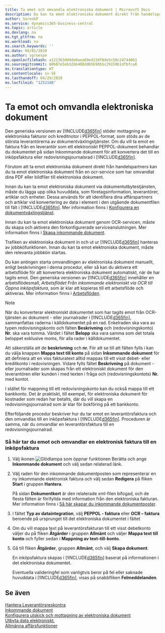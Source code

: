 ```yaml
---
title: Ta emot och omvandla elektroniska dokument | Microsoft Docs
description: Du kan ta emot elektroniska dokument direkt från handelspartner eller en OCR-tjänst.
author: SorenGP
ms.service: dynamics365-business-central
ms.topic: article
ms.devlang: na
ms.tgt_pltfrm: na
ms.workload: na
ms.search.keywords: ''
ms.date: 04/01/2019
ms.author: sgroespe
ms.openlocfilehash: a121363d04de0aea69e423df8de5c50c24744061
ms.sourcegitcommit: 60b87e5eb32bb408dd65b9855c29159b1dfbfca8
ms.translationtype: HT
ms.contentlocale: sv-SE
ms.lasthandoff: 04/29/2019
ms.locfileid: "1252188"
---
```

# <a name="receive-and-convert-electronic-documents"></a>Ta emot och omvandla elektroniska dokument
Den generiska versionen av [!INCLUDE[d365fin](includes/d365fin_md.md)] stöder mottagning av elektroniska fakturor och kreditnotor i PEPPOL-format, som stöds av de största leverantörerna av dokumentväxlingstjänster. Om du vill ta emot en faktura från en leverantör som ett elektroniskt PEPPOL-dokument behandlar du dokumentet på sidan Inkommande dokument för att konvertera det till en inköpsfaktura eller redovisningsjournalsrad i [!INCLUDE[d365fin](includes/d365fin_md.md)].

 Förutom att ta emot elektroniska dokument direkt från handelspartners kan du ta emot elektroniska dokument från en ocr-service som har omvandlat dina PDF eller bildfiler till elektroniska dokument.  

 Innan du kan ta emot elektroniska dokument via dokumentutbytestjänsten, måste du lägga upp olika huvuddata, som företagsinformation, leverantörer, artiklar och enheter. Dessa används för att identifiera dina affärspartners och artiklar vid konvertering av data i element i den utgående dokumentfilen till fält i [!INCLUDE[d365fin](includes/d365fin_md.md)]. Mer information finns i [Konfigurera en dokumentväxlingstjänst](across-how-to-set-up-a-document-exchange-service.md).  

 Innan du kan ta emot elektroniska dokument genom OCR-servicen, måste du skapa och aktivera den förkonfigurerade serviceanslutningen. Mer information finns i [Skapa inkommande dokument](across-how-setup-income-documents.md).  

 Trafiken av elektroniska dokument in och ut ur [!INCLUDE[d365fin](includes/d365fin_md.md)] hanteras av jobbköfunktionen. Innan du kan ta emot elektroniska dokument, måste den relevanta jobbkön startas.  

 Du kan antingen starta omvandlingen av elektroniska dokument manuellt, enligt beskrivningen i denna procedur, eller så kan du aktivera ett arbetsflöde för att konvertera elektroniska dokument automatiskt, när de har tagits emot. Den generiska versionen av [!INCLUDE[d365fin](includes/d365fin_md.md)] innehåller en arbetsflödesmall, *Arbetsflödet Från inkommande elektroniskt via OCR till Öppna inköpsfaktura*, som är klar att kopieras till ett arbetsflöde och aktiveras. Mer information finns i [Arbetsflöden](across-workflow.md).  

> [!NOTE]  
>  När du konverterar elektroniskt dokumentet som har tagits emot från OCR-tjänsten av dokument - eller journalrader i [!INCLUDE[d365fin](includes/d365fin_md.md)],  sammanfattas raderna i källdokumentet på en rad. Enkelraden ska vara av typen redovisningskonto och fälten **Beskrivning** och (redovisningskonto) **Nr.** ska vara tomma. Värdet i fältet **Belopp** ska vara samma som det totala beloppet exklusive moms, för alla rader i källdokumentet.  
>   
>  Att säkerställa att de **beskrivning** och **nr.** För att se till att fälten fylls i kan du välja knappen **Mappa text till konto** på sidan **Inkommande dokument** för att definiera att en viss fakturatext alltid mappas till ett visst debet- eller kreditkonto i redovisningen. Vidare fylls fältet **Beskrivning** på dokument - eller journalrader som skapas från ett elektroniskt dokument för den leverantören eller kunden i med texten i fråga och (redovisningskontots) **Nr.** med kontot.  
>   
>  I stället för mappning till ett redovisningskonto kan du också mappa till ett bankkonto. Det är praktiskt, till exempel, för elektroniska dokument för kostnader som redan har betalts, där du vill skapa en redovisningsjournalrad som är klar för bokföring på ett bankkonto.  

 Efterföljande procedur beskriver hur du tar emot en leverantörsfaktura och den omvandlas till en inköpsfaktura i [!INCLUDE[d365fin](includes/d365fin_md.md)]. Proceduren är samma, när du omvandlar en leverantörsfaktura till en redovisningsjournalrad.  

### <a name="to-receive-and-convert-an-electronic-invoice-to-a-purchase-invoice"></a>Så här tar du emot och omvandlar en elektronisk faktura till en inköpsfaktura  

1.  Välj ikonen ![Glödlampa som öppnar funktionen Berätta](media/ui-search/search_small.png "Berätta vad du vill göra") och ange **Inkommande dokument** och välj sedan relaterad länk.  

2.  Välj raden för den inkommande dokumentposten som representerar en ny inkommande elektronisk faktura och välj sedan **Redigera** på fliken **Start** i gruppen **Hantera**.  

     På sidan **Dokumentkort** är den relaterade xml-filen bifogad, och de flesta fälten är förifyllda med information från den elektroniska fakturan. Mer information finns i [Så här skapar du inkommande dokumentposter](across-how-create-income-document-records.md).  

3.  I fältet **Typ av dataintegration**, välj **PEPPOL - faktura** eller **OCR – faktura** beroende på ursprunget till det elektroniska dokumentet i fältet  

4.  Om du vill mappa text på leverantörsfakturan till ett visst debetkonto väljer du på fliken **Åtgärder** i gruppen **Allmänt** och väljer **Mappa text till konto** och fyller sedan i **Mappning av text-till-konto**.  

5.  Gå till fliken **Åtgärder**, gruppen **Allmänt**, och välj **Skapa dokument**.  

     En inköpsfaktura skapas i [!INCLUDE[d365fin](includes/d365fin_md.md)] baserat på informationen i det elektroniska dokumentet.  

     Eventuella valideringfel som vanligtvis beror på fel eller saknade huvuddata i [!INCLUDE[d365fin](includes/d365fin_md.md)], visas på snabbfliken **Felmeddelanden**.  

## <a name="see-also"></a>Se även  
[Hantera Leverantörsreskontra](payables-manage-payables.md)  
[Inkommande dokument](across-income-documents.md)  
[Konfigurera utskick och mottagning av elektroniska dokument](across-how-to-set-up-electronic-document-sending-and-receiving.md)  
[Utbyta data elektroniskt.](across-data-exchange.md)   
[Allmänna affärsfunktioner](ui-across-business-areas.md)  
